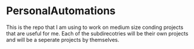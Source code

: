 # PersonalAutomations
This is the repo that I am using to work on medium size conding projects that are useful for me. Each of the subdirecotries will be their own projects and will be a seperate projects by themselves.
